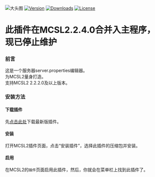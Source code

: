 ![大头图](https://socialify.git.ci/MCSLTeam/Server_Properties_Editor/image?description=1&font=Jost&language=1&owner=1&pattern=Circuit%20Board&theme=Auto&logo=https%3A%2F%2Fimages.mcsl.com.cn%2Fnew%2FMCSL2.png)
[![](https://img.shields.io/github/v/tag/MCSLTeam/Server_Properties_Editor?label=ver&style=for-the-badge "Version")](https://github.com/MCSLTeam/Server_Properties_Editor/releases/latest)   [![](https://img.shields.io/github/downloads/MCSLTeam/Server_Properties_Editor/total?style=for-the-badge "Downloads")](https://github.com/MCSLTeam/Server_Properties_Editor/releases)  [![](https://img.shields.io/github/license/MCSLTeam/Server_Properties_Editor?style=for-the-badge "License")](https://github.com/MCSLTeam/Server_Properties_Editor/blob/master/LICENSE)

# 此插件在MCSL2.2.4.0合并入主程序，现已停止维护

### 前言

这是一个服务器server.properties编辑器。  
为MCSL2量身打造。  
支持MCSL2 2.2.2.0及以上版本。  

### 安装方法  

#### 下载插件  

先[点击此处](https://github.com/MCSLTeam/Server_Properties_Editor/releases/latest/)下载最新版插件。  

#### 安装  

打开MCSL2插件页面，点击“安装插件”，选择此插件的压缩包并安装。  

#### 启用  

在MCSL2的`插件`页面启用此插件，然后，你就会在菜单栏上找到此插件了。
